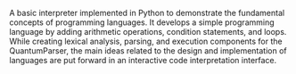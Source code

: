 A basic interpreter implemented in Python to demonstrate the fundamental concepts of programming languages. It develops a simple programming language by adding arithmetic operations, condition statements, and loops. While creating lexical analysis, parsing, and execution components for the QuantumParser, the main ideas related to the design and implementation of languages are put forward in an interactive code interpretation interface.
